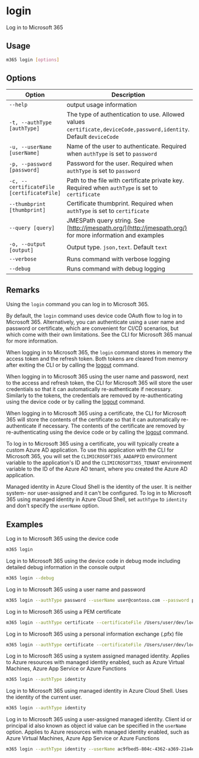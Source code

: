 # login

Log in to Microsoft 365

## Usage

```sh
m365 login [options]
```

## Options

Option|Description
------|-----------
`--help`|output usage information
`-t, --authType [authType]`|The type of authentication to use. Allowed values `certificate,deviceCode,password,identity`. Default `deviceCode`
`-u, --userName [userName]`|Name of the user to authenticate. Required when `authType` is set to `password`
`-p, --password [password]`|Password for the user. Required when `authType` is set to `password`
`-c, --certificateFile [certificateFile]`|Path to the file with certificate private key. Required when `authType` is set to `certificate`
`--thumbprint [thumbprint]`|Certificate thumbprint. Required when `authType` is set to `certificate`
`--query [query]`|JMESPath query string. See [http://jmespath.org/](http://jmespath.org/) for more information and examples
`-o, --output [output]`|Output type. `json,text`. Default `text`
`--verbose`|Runs command with verbose logging
`--debug`|Runs command with debug logging

## Remarks

Using the `login` command you can log in to Microsoft 365.

By default, the `login` command uses device code OAuth flow to log in to Microsoft 365. Alternatively, you can authenticate using a user name and password or certificate, which are convenient for CI/CD scenarios, but which come with their own limitations. See the CLI for Microsoft 365 manual for more information.

When logging in to Microsoft 365, the `login` command stores in memory the access token and the refresh token. Both tokens are cleared from memory after exiting the CLI or by calling the [logout](logout.md) command.

When logging in to Microsoft 365 using the user name and password, next to the access and refresh token, the CLI for Microsoft 365 will store the user credentials so that it can automatically re-authenticate if necessary. Similarly to the tokens, the credentials are removed by re-authenticating using the device code or by calling the [logout](logout.md) command.

When logging in to Microsoft 365 using a certificate, the CLI for Microsoft 365 will store the contents of the certificate so that it can automatically re-authenticate if necessary. The contents of the certificate are removed by re-authenticating using the device code or by calling the [logout](logout.md) command.

To log in to Microsoft 365 using a certificate, you will typically create a custom Azure AD application. To use this application with the CLI for Microsoft 365, you will set the `CLIMICROSOFT365_AADAPPID` environment variable to the application's ID and the `CLIMICROSOFT365_TENANT` environment variable to the ID of the Azure AD tenant, where you created the Azure AD application.

Managed identity in Azure Cloud Shell is the identity of the user. It is neither system- nor user-assigned and it can't be configured. To log in to Microsoft 365 using managed identity in Azure Cloud Shell, set `authType` to `identity` and don't specify the `userName` option.

## Examples

Log in to Microsoft 365 using the device code

```sh
m365 login
```

Log in to Microsoft 365 using the device code in debug mode including detailed debug information in the console output

```sh
m365 login --debug
```

Log in to Microsoft 365 using a user name and password

```sh
m365 login --authType password --userName user@contoso.com --password pass@word1
```

Log in to Microsoft 365 using a PEM certificate

```sh
m365 login --authType certificate --certificateFile /Users/user/dev/localhost.pem --thumbprint 47C4885736C624E90491F32B98855AA8A7562AF1
```

Log in to Microsoft 365 using a personal information exchange (.pfx) file

```sh
m365 login --authType certificate --certificateFile /Users/user/dev/localhost.pfx --thumbprint 47C4885736C624E90491F32B98855AA8A7562AF1 --password 'pass@word1'
```

Log in to Microsoft 365 using a system assigned managed identity. Applies to Azure resources with managed identity enabled,
such as Azure Virtual Machines, Azure App Service or Azure Functions

```sh
m365 login --authType identity
```

Log in to Microsoft 365 using managed identity in Azure Cloud Shell. Uses the identity of the current user.

```sh
m365 login --authType identity
```

Log in to Microsoft 365 using a user-assigned managed identity. Client id or principal id also known as object id value can be specified in the `userName` option. Applies to Azure resources with managed identity enabled, such as Azure Virtual Machines, Azure App Service or Azure Functions

```sh
m365 login --authType identity --userName ac9fbed5-804c-4362-a369-21a4ec51109e
```
